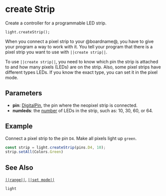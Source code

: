 # create Strip

Create a controller for a programmable LED strip.

```sig
light.createStrip();
```
When you connect a pixel strip to your @boardname@, you have to give your program a way
to work with it. You tell your program that there is a pixel strip you want to use with
``||create strip||``.

To use ``||create strip||``, you need to know which pin the strip is attached to and
how many pixels (LEDs) are on the strip. Also, some pixel strips have different types LEDs.
If you know the exact type, you can set it in the pixel mode. 

## Parameters

* **pin**: [DigitalPin](/reference/pins), the pin where the neopixel strip is connected.
* **numleds**: the [number](/types/number) of LEDs in the strip, such as: 10, 30, 60, or 64.

## Example

Connect a pixel strip to the pin `D4`. Make all pixels light up `green`.

```typescript
const strip = light.createStrip(pins.D4, 10);
strip.setAll(Colors.Green)
```

## See Also

[``||range||``](/reference/light/neopixelstrip/range), [``||set mode||``](/reference/light/neopixelstrip/set-mode)

```package
light
```
